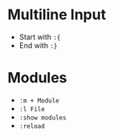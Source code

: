# Multiline Input

- Start with `:{`
- End with `:}`

# Modules

- `:m + Module`
- `:l File`
- `:show modules`
- `:reload`
